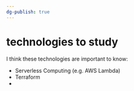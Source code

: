 ```yaml
---
dg-publish: true
---
```

# technologies to study

I think these technologies are important to know:

- Serverless Computing (e.g. AWS Lambda)
- Terraform
- 
